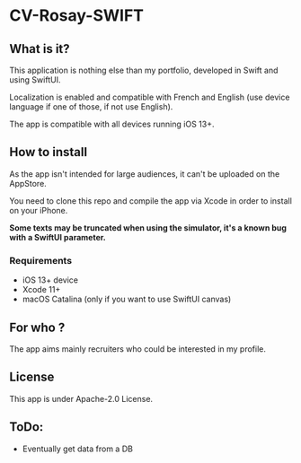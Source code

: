 # CV-Rosay-SWIFT

## What is it?

This application is nothing else than my portfolio, developed in Swift and using SwiftUI.

Localization is enabled and compatible with French and English (use device language if one of those, if not use English).

The app is compatible with all devices running iOS 13+.

## How to install 

As the app isn't intended for large audiences, it can't be uploaded on the AppStore.

You need to clone this repo and compile the app via Xcode in order to install on your iPhone.

**Some texts may be truncated when using the simulator, it's a known bug with a SwiftUI parameter.**

### Requirements

* iOS 13+ device 
* Xcode 11+
* macOS Catalina (only if you want to use SwiftUI canvas)

## For who ?

The app aims mainly recruiters who could be interested in my profile.

## License

This app is under Apache-2.0 License.

## ToDo:

* Eventually get data from a DB

